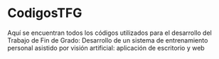 # CodigosTFG
Aquí se encuentran todos los códigos utilizados para el desarrollo del Trabajo de Fin de Grado: Desarrollo de un sistema de entrenamiento personal asistido por visión artificial: aplicación de escritorio y web
